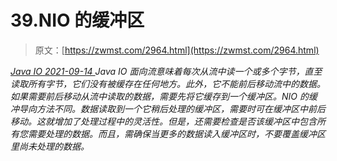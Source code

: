 <!--yml
category: 未分类
date: 0001-01-01 00:00:00
--->

# 39.NIO 的缓冲区

> 原文：[https://zwmst.com/2964.html](https://zwmst.com/2964.html)

   [ *Java IO* ](https://zwmst.com/java-io)*[ <time datetime="2021-09-14T22:35:27+08:00"> 2021-09-14 </time> ](https://zwmst.com/2964.html)  Java IO 面向流意味着每次从流中读一个或多个字节，直至读取所有字节，它们没有被缓存在任何地方。此外，它不能前后移动流中的数据。如果需要前后移动从流中读取的数据，需要先将它缓存到一个缓冲区。NIO 的缓冲导向方法不同。数据读取到一个它稍后处理的缓冲区，需要时可在缓冲区中前后移动。这就增加了处理过程中的灵活性。但是，还需要检查是否该缓冲区中包含所有您需要处理的数据。而且，需确保当更多的数据读入缓冲区时，不要覆盖缓冲区里尚未处理的数据。*
